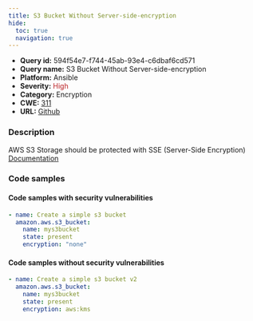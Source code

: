 ```yaml
---
title: S3 Bucket Without Server-side-encryption
hide:
  toc: true
  navigation: true
---
```


<style>
  .highlight .hll {
    background-color: #ff171742;
  }
  .md-content {
    max-width: 1100px;
    margin: 0 auto;
  }
</style>

-   **Query id:** 594f54e7-f744-45ab-93e4-c6dbaf6cd571
-   **Query name:** S3 Bucket Without Server-side-encryption
-   **Platform:** Ansible
-   **Severity:** <span style="color:#bb2124">High</span>
-   **Category:** Encryption
-   **CWE:** <a href="https://cwe.mitre.org/data/definitions/311.html" onclick="newWindowOpenerSafe(event, 'https://cwe.mitre.org/data/definitions/311.html')">311</a>
-   **URL:** [Github](https://github.com/Checkmarx/kics/tree/master/assets/queries/ansible/aws/s3_bucket_without_server-side_encryption)

### Description
AWS S3 Storage should be protected with SSE (Server-Side Encryption)<br>
[Documentation](https://docs.ansible.com/ansible/latest/collections/amazon/aws/s3_bucket_module.html)

### Code samples
#### Code samples with security vulnerabilities
```yaml title="Positive test num. 1 - yaml file" hl_lines="5"
- name: Create a simple s3 bucket
  amazon.aws.s3_bucket:
    name: mys3bucket
    state: present
    encryption: "none"

```


#### Code samples without security vulnerabilities
```yaml title="Negative test num. 1 - yaml file"
- name: Create a simple s3 bucket v2
  amazon.aws.s3_bucket:
    name: mys3bucket
    state: present
    encryption: aws:kms

```
